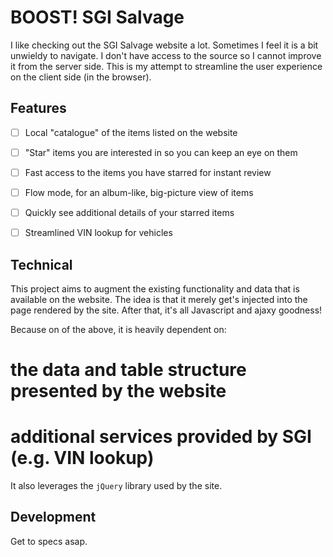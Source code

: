 BOOST! SGI Salvage
===================

I like checking out the SGI Salvage website a lot. Sometimes I feel it is a bit unwieldy to navigate. I don't have 
access to the source so I cannot improve it from the server side. This is my attempt to streamline the user experience 
on the client side (in the browser).


Features
---------

- [ ] Local "catalogue" of the items listed on the website
- [ ] "Star" items you are interested in so you can keep an eye on them
- [ ] Fast access to the items you have starred for instant review
- [ ] Flow mode, for an album-like, big-picture view of items
- [ ] Quickly see additional details of your starred items
- [ ] Streamlined VIN lookup for vehicles


Technical
------------

This project aims to augment the existing functionality and data that is available on the website. The 
idea is that it merely get's injected into the page rendered by the site. After that, it's all Javascript and ajaxy 
goodness! 

Because on of the above, it is heavily dependent on:

# the data and table structure presented by the website
# additional services provided by SGI (e.g. VIN lookup)

It also leverages the `jQuery` library used by the site. 


Development
------------

Get to specs asap.